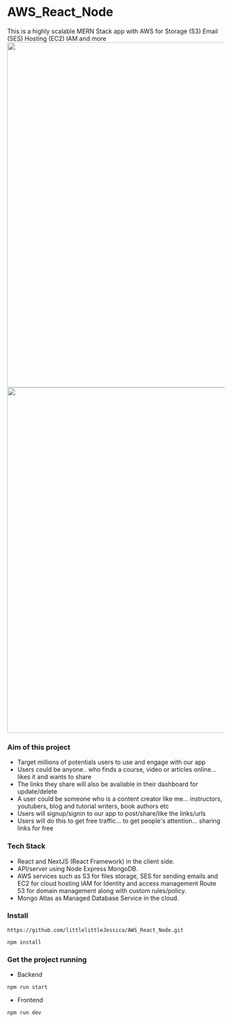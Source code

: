 # AWS_React_Node
This is a highly scalable MERN Stack app with AWS for Storage (S3) Email (SES) Hosting (EC2) IAM and more
<img src='https://react-node-aws-storage.s3.amazonaws.com/screenshots/%E5%BE%AE%E4%BF%A1%E5%9B%BE%E7%89%87_20220604173106.png' width=800px/></br>
<img src='https://react-node-aws-storage.s3.amazonaws.com/screenshots/%E5%BE%AE%E4%BF%A1%E5%9B%BE%E7%89%87_20220604173114.png' width=800px/></br>

### Aim of this project
* Target millions of potentials users to use and engage with our app
* Users could be anyone.. who finds a course, video or articles online... likes it and wants to share
* The links they share will also be available in their dashboard for update/delete
* A user could be someone who is a content creator like me... instructors, youtubers, blog and tutorial writers, book authors etc
* Users will signup/signin to our app to post/share/like the links/urls
* Users will do this to get free traffic... to get people's attention... sharing links for free

### Tech Stack
* React and NextJS (React Framework) in the client side.
* API/server using Node Express MongoDB.
* AWS services such as S3 for files storage, SES for sending emails and EC2 for cloud hosting IAM for Identity and access management Route 53 for domain management along with custom rules/policy.
* Mongo Atlas as Managed Database Service in the cloud.

### Install
```
https://github.com/littlelittleJessica/AWS_React_Node.git
```
```
npm install
```


### Get the project running
* Backend
```
npm run start
```
* Frontend
```
npm run dev
```
